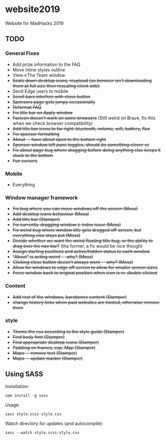 # website2019
Website for MadHacks 2019

## TODO

### General Fixes
* Add prize information to the FAQ
* Move inline styles outline
* View->The Team window
* ~~Scale down desktop icons, reupload (so browser isn't downloading them at full size then rescaling client side)~~
* Send Edge users to mobile
* ~~Scroll bars interfere with close button~~
* ~~Sponsors page gets jumpy occasionally~~
* ~~Reformat FAQ~~
* ~~Fix title bar on Apply window~~
* ~~Favicon doesn't work on some browsers~~ (Still weird on Brave, fix this when we check browser compatibility)
* ~~Add title bar icons to far right: bluetooth, volume, wifi, battery, flux~~
* ~~Fix sponsor formatting~~
* ~~About -- have about open to the bottom right~~
* ~~Sponsor window left pane toggles, should do something clever-er~~
* ~~Fix about page bug where dragging before doing anything else keeps it stuck to the bottom~~
* ~~Fun cursors~~

### Mobile
* Everything

### Window manager framework
* ~~Fix bug where you can move windows off the screen (Moss)~~
* ~~Add desktop icons behaviour (Moss)~~
* ~~Add title bar (Stamper)~~
* ~~Fix currently-dragging window z-index issue (Moss)~~
* ~~Fix weird bug where window title gets dragged off screen, but everything else stays put (Moss)~~
* ~~Decide whether we want the weird floating title bug, or the ability to drag over the nav bar?~~ (the former, a fix would be nice though)
* ~~Assign starting positions and active/hidden status to each window~~
* ~~"About" is acting weird -- why? (Moss)~~
* ~~Clicking close button doesn't always work -- why? (Moss)~~
* ~~Allow for windows to edge off screen to allow for smaller screen sizes~~
* ~~Force window back to original position when icon is re-double clicked~~

### Content
* ~~Add rest of the windows, barebones content (Stamper)~~
* ~~change history links when past websites are hosted, otherwise remove them~~

### style
* ~~Theme the css according to the style guide (Stamper)~~
* ~~Find body font (Stamper)~~
* ~~Find appropriate desktop icons (Stamper)~~
* ~~Padding on frames, esp. Map (Stamper)~~
* ~~Maps -- remove text (Stamper)~~
* ~~Maps -- update marker (Stamper)~~

## Using SASS
Installation:
```
npm install -g sass
```

Usage:
```
sass style.scss style.css
```

Watch directory for updates (and autocompile):
```
sass --watch style.scss:style.css
```